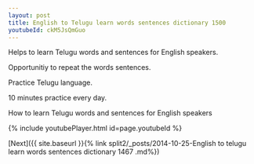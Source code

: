 ```yaml
---
layout: post
title: English to Telugu learn words sentences dictionary 1500 
youtubeId: ckM5JsQmGuo
---
```

 
 
Helps to learn Telugu words and sentences for English speakers.

Opportunitiy to repeat the words sentences. 

Practice Telugu language. 
 
10 minutes practice every day. 
 
How to learn Telugu words and sentences for English speakers 
 
{% include youtubePlayer.html id=page.youtubeId %}
 
 
[Next]({{ site.baseurl }}{% link  split2/_posts/2014-10-25-English to telugu learn words sentences dictionary 1467 .md%})
 
